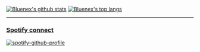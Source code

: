 [![Bluenex's github stats](https://github-readme-stats.bluenex.vercel.app/api?username=bluenex&count_private=true&show_icons=true&theme=graywhite)](https://github.com/anuraghazra/github-readme-stats)
[![Bluenex's top langs](https://github-readme-stats.bluenex.vercel.app/api/top-langs/?username=bluenex&count_private=true&show_icons=true&theme=graywhite&hide=openedge%20abl,html)](https://github.com/anuraghazra/github-readme-stats)

----

### [Spotify connect](https://github.com/kittinan/spotify-github-profile)

[![spotify-github-profile](https://spotify-github-profile.vercel.app/api/view?uid=21jd5zwzpynvwjevxr7daanea&cover_image=true&theme=natemoo-re)](https://github.com/kittinan/spotify-github-profile)
